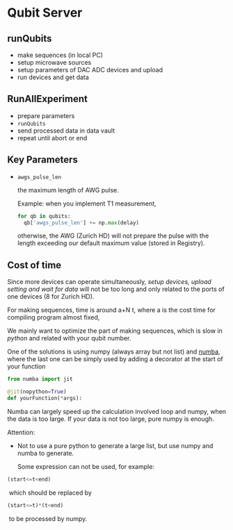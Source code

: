 # Qubit Server



## runQubits

- make sequences (in local PC)
- setup microwave sources
- setup parameters of DAC ADC devices and upload
- run devices and get data



## RunAllExperiment

- prepare parameters
- `runQubits`
- send processed data in data vault
- repeat until abort or end



## Key Parameters

- `awgs_pulse_len` 

  the maximum length of AWG pulse. 

  Example: when you implement T1 measurement, 

  ```python
  for qb in qubits:
  	qb['awgs_pulse_len'] += np.max(delay)
  ```

  otherwise, the AWG (Zurich HD) will not prepare the pulse with the length exceeding our default maximum value (stored in Registry).



## Cost of time

Since more devices can operate simultaneously, *setup devices, upload setting and wait for data* will not be too long and only related to the ports of one devices (8 for Zurich HD).

For making sequences, time is around a+N t, where a is the cost time for compiling program almost fixed, 





We mainly want to optimize the part of making sequences, which is slow in *python* and related with your qubit number. 

One of the solutions is using numpy (always array but not list) and [numba](https://numba.pydata.org/), where the last one can be simply used by adding a decorator at the start of your function

```python
from numba import jit

@jit(nopython=True)
def yourFunction(*args):
```

Numba can largely speed up the calculation involved loop and numpy, when the data is too large. If your data is not too large, pure numpy is enough. 



Attention: 

- Not to use a pure python to generate a large list, but use numpy and numba to generate.

  Some expression can not be used, for example:

```python
(start<=t<end)
```

​	which should be replaced by 

```python
(start<=t)*(t<end)
```

​	to be processed by numpy. 







